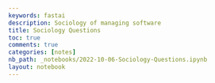 ```yaml
---
keywords: fastai
description: Sociology of managing software
title: Sociology Questions
toc: true
comments: true
categories: [notes]
nb_path: _notebooks/2022-10-06-Sociology-Questions.ipynb
layout: notebook
---
```


<!--
#################################################
### THIS FILE WAS AUTOGENERATED! DO NOT EDIT! ###
#################################################
# file to edit: _notebooks/2022-10-06-Sociology-Questions.ipynb
-->

<div class="container" id="notebook-container">
        
</div>
 

